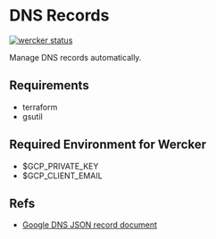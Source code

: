 DNS Records
===
[![wercker status](https://app.wercker.com/status/1f734e527238ac520f1d4b8d32944ccb/m/master "wercker status")](https://app.wercker.com/project/byKey/1f734e527238ac520f1d4b8d32944ccb)

Manage DNS records automatically.

Requirements
---
- terraform
- gsutil

Required Environment for Wercker
---
- $GCP_PRIVATE_KEY
- $GCP_CLIENT_EMAIL

Refs
---
- [Google DNS JSON record document](https://cloud.google.com/dns/records/json-record)
